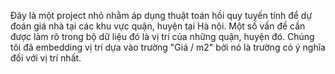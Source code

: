 Đây là một project nhỏ nhằm áp dụng thuật toán hồi quy tuyến tính để dự đoán giá nhà tại các khu vực quận, huyện tại Hà nội.
Một số vấn đề cần được làm rõ trong bộ dữ liệu đó là vị trí của những quận, huyện đó. Chúng tôi đã embedding vị trí dựa vào trường "Giá / m2" bởi nó là trường có ý nghĩa đối với vị trí nhất.
